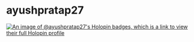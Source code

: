 # ayushpratap27

[![An image of @ayushpratap27's Holopin badges, which is a link to view their full Holopin profile](https://holopin.me/ayushpratap27)](https://holopin.io/@ayushpratap27)
 
